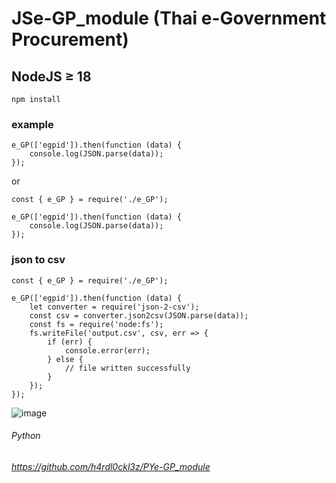 # JSe-GP_module (Thai e-Government Procurement)
## NodeJS ≥ 18
```
npm install
```
### example
```
e_GP(['egpid']).then(function (data) {
    console.log(JSON.parse(data));
});
```
or
```
const { e_GP } = require('./e_GP');

e_GP(['egpid']).then(function (data) {
    console.log(JSON.parse(data));
});
```
### json to csv
```
const { e_GP } = require('./e_GP');

e_GP(['egpid']).then(function (data) {
    let converter = require('json-2-csv');
    const csv = converter.json2csv(JSON.parse(data));
    const fs = require('node:fs');
    fs.writeFile('output.csv', csv, err => {
        if (err) {
            console.error(err);
        } else {
            // file written successfully
        }
    });
});
```

![image](https://github.com/user-attachments/assets/cd9987d5-ada6-4e88-a375-a6e8cd147b33)


###### Python
###### https://github.com/h4rdl0ckl3z/PYe-GP_module
